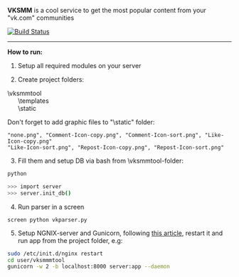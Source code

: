 <b>VKSMM</b> is a cool service to get the most popular content from your "vk.com" communities

[![Build Status](https://travis-ci.org/d3QUone/vksmmtool.svg?branch=master)](https://travis-ci.org/d3QUone/vksmmtool)

<hr>
<b>How to run:</b>

1) Setup all required modules on your server 

2) Create project folders:

\vksmmtool <br>
&nbsp;&nbsp;&nbsp;&nbsp;&nbsp;&nbsp;\templates <br>
&nbsp;&nbsp;&nbsp;&nbsp;&nbsp;&nbsp;\static <br>

Don't forget to add graphic files to "\static" folder:<br>
```
"none.png", "Comment-Icon-copy.png", "Comment-Icon-sort.png", "Like-Icon-copy.png"
"Like-Icon-sort.png", "Repost-Icon-copy.png", "Repost-Icon-sort.png"
```

3) Fill them and setup DB via bash from \vksmmtool-folder:

```bash
python

>>> import server
>>> server.init_db()
```

4) Run parser in a screen

<code>screen python vkparser.py</code>

5) Setup NGNIX-server and Gunicorn, following  <a href="https://realpython.com/blog/python/kickstarting-flask-on-ubuntu-setup-and-deployment/">this article</a>, restart it and run app from the project folder, e.g:

```bash
sudo /etc/init.d/nginx restart
cd user/vksmmmtool
gunicorn -w 2 -b localhost:8000 server:app --daemon
```
